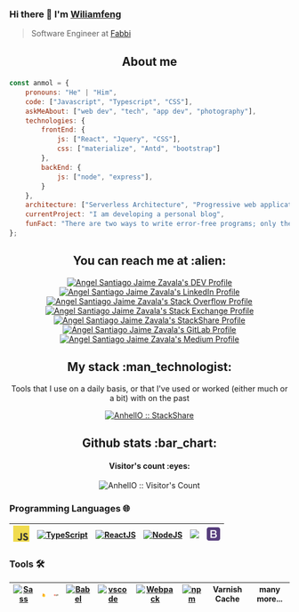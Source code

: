 ### Hi there 👋 I'm [Wiliamfeng](https://wiliamfeng.github.io/profile/)
> Software Engineer at [Fabbi](https://fabbi.com.vn/)

<h2 align="center">About me</h2>

```javascript
const anmol = {
    pronouns: "He" | "Him",
    code: ["Javascript", "Typescript", "CSS"],
    askMeAbout: ["web dev", "tech", "app dev", "photography"],
    technologies: {
        frontEnd: {
            js: ["React", "Jquery", "CSS"],
            css: ["materialize", "Antd", "bootstrap"]
        },
        backEnd: {
            js: ["node", "express"],
        }
    },
    architecture: ["Serverless Architecture", "Progressive web applications", "Single page applications"],
    currentProject: "I am developing a personal blog",
    funFact: "There are two ways to write error-free programs; only the third one works"
};
```

<h2 align="center">You can reach me at :alien:</h2>

<p align="center">
  <a href="https://dev.to/wiliamfeng">
    <img src="https://d2fltix0v2e0sb.cloudfront.net/dev-badge.svg" alt="Angel Santiago Jaime Zavala's DEV Profile" height="30" width="30">
  </a>

  <a href="https://www.linkedin.com/in/vietphong1105/">
    <img src="https://www.vectorlogo.zone/logos/linkedin/linkedin-icon.svg" alt="Angel Santiago Jaime Zavala's LinkedIn Profile" height="30" width="30">
  </a>

  <a href="https://stackoverflow.com/users/8325791/wiliamfeng">
    <img src="https://www.vectorlogo.zone/logos/stackoverflow/stackoverflow-icon.svg" alt="Angel Santiago Jaime Zavala's Stack Overflow Profile" height="30" width="30">
  </a>

  <a href="https://meta.stackexchange.com/users/876750/wiliamfeng">
    <img src="https://www.vectorlogo.zone/logos/stackexchange/stackexchange-icon.svg" alt="Angel Santiago Jaime Zavala's Stack Exchange Profile" height="30" width="30">
  </a>

  <a href="https://stackshare.io/wiliamfeng">
    <img src="https://cdn.worldvectorlogo.com/logos/stackshare.svg" alt="Angel Santiago Jaime Zavala's StackShare Profile" height="30" width="30">
  </a>
  
  <a href="https://gitlab.com/wiliamfeng">
    <img src="https://www.vectorlogo.zone/logos/gitlab/gitlab-icon.svg" alt="Angel Santiago Jaime Zavala's GitLab Profile" height="30" width="30">
  </a>
  
  <a href="https://medium.com/@wiliamfeng">
    <img src="https://www.vectorlogo.zone/logos/medium/medium-tile.svg" alt="Angel Santiago Jaime Zavala's Medium Profile" height="30" width="30">
  </a>
  
</p>

<h2 align="center">My stack :man_technologist:</h2>

<p align="center">Tools that I use on a daily basis, or that I've used or worked (either much or a bit) with on the past</p>
<p align="center">
  <a href="https://stackshare.io/anhello/my-personal-stack">
    <img src="http://img.shields.io/badge/tech-stack-0690fa.svg?style=flat" alt="AnhellO :: StackShare" />
  </a>
</p>

<h2 align="center">Github stats :bar_chart:</h2>

<h4 align="center">Visitor's count :eyes:</h4>

<p align="center"><img src="https://profile-counter.glitch.me/{AnhellO}/count.svg" alt="AnhellO :: Visitor's Count" /></p>

### Programming Languages 🌐

|  [<img src="https://raw.githubusercontent.com/github/explore/80688e429a7d4ef2fca1e82350fe8e3517d3494d/topics/javascript/javascript.png" alt="Javascript" width="29">](https://javascript.info/) | [<img src="https://cdn.iconscout.com/icon/free/png-512/typescript-1174965.png" alt="TypeScript" width="29">](https://www.typescriptlang.org/) | [<img src="https://mpng.subpng.com/20180604/pol/kisspng-react-javascript-angularjs-ionic-atom-5b154be6709500.6532453515281223424611.jpg" alt="ReactJS" width="40">](https://reactjs.org/) | [<img src="https://cdn.iconscout.com/icon/free/png-256/node-js-1174925.png" alt="NodeJS" width="29">](https://nodejs.org/en/)  | [<img src="https://ih1.redbubble.net/image.438908244.6144/st,small,507x507-pad,600x600,f8f8f8.u2.jpg" width="29">](http://expressjs.com/)  |  [<img src="https://raw.githubusercontent.com/github/explore/80688e429a7d4ef2fca1e82350fe8e3517d3494d/topics/bootstrap/bootstrap.png" alt="Bootstrap" width="24">](https://getbootstrap.com/)
|---|---|---|---|---|---|
 
### Tools 🛠️

| [<img src="https://cdn3.iconfinder.com/data/icons/logos-and-brands-adobe/512/288_Sass-512.png" alt="Sass" width="29">](https://sass-lang.com//) |  [<img src="https://raw.githubusercontent.com/github/explore/80688e429a7d4ef2fca1e82350fe8e3517d3494d/topics/firebase/firebase.png" alt="firebase" width="29">](https://firebase.google.com/) | [<img src="https://raw.githubusercontent.com/github/explore/80688e429a7d4ef2fca1e82350fe8e3517d3494d/topics/git/git.png" alt="Git" width="29">](https://git-scm.com/) |  [<img src="https://encrypted-tbn0.gstatic.com/images?q=tbn%3AANd9GcRfmQrtAk-y78lN54ekxjbe6CJM9y5qfdPOMQ&usqp=CAU" alt="Babel" width="29">](https://babeljs.io/) | [<img src="https://upload.wikimedia.org/wikipedia/commons/thumb/2/2d/Visual_Studio_Code_1.18_icon.svg/1200px-Visual_Studio_Code_1.18_icon.svg.png" alt="vscode" width="30">](https://code.visualstudio.com/) | [<img src="https://raw.githubusercontent.com/webpack/media/master/logo/icon-square-big.png" alt="Webpack" width="29">](https://webpack.js.org/)  |  [<img src="https://img.icons8.com/color/452/npm.png" alt="npm" width="29">](https://www.npmjs.com/) | Varnish Cache | many more...
|---|---|---|---|---|---|---|---|---|
